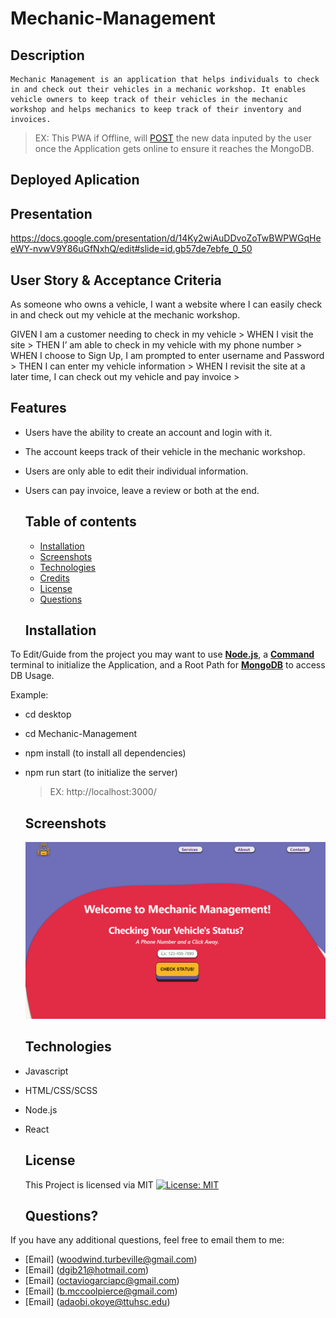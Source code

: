 # Mechanic-Management

  
  ## Description
    Mechanic Management is an application that helps individuals to check in and check out their vehicles in a mechanic workshop. It enables vehicle owners to keep track of their vehicles in the mechanic workshop and helps mechanics to keep track of their inventory and invoices.
 

  > EX: This PWA if Offline, will [POST](https://www.w3schools.com/tags/ref_httpmethods.asp) the new data inputed by the user once the Application gets online to ensure it reaches the MongoDB.

  ## Deployed Aplication 
  
  ## Presentation
  https://docs.google.com/presentation/d/14Ky2wiAuDDvoZoTwBWPWGqHeeWY-nvwV9Y86uGfNxhQ/edit#slide=id.gb57de7ebfe_0_50
  
  
  ## User Story & Acceptance Criteria
As someone who owns a vehicle, I want a website where I can easily check in and check out my vehicle at the mechanic workshop.

GIVEN I am a customer needing to check in my vehicle >
WHEN I visit the site >
THEN I’ am able to check in my vehicle with my phone number >
WHEN I choose to Sign Up, I am prompted to enter username and Password >
THEN I can enter my vehicle information >
WHEN I revisit the site at a later time, I can check out my vehicle and pay invoice >


## Features
- Users have the ability to create an account and login with it.
- The account keeps track of their vehicle in the mechanic workshop.
- Users are only able to edit their individual information.
- Users can pay invoice, leave a review or both at the end.
  
  ## Table of contents
  
  - [Installation](#installation)
  - [Screenshots](#screenshots)
  - [Technologies](#technologies)
  - [Credits](#credits)
  - [License](#license)
  - [Questions](#questions)

  
  ## Installation
  
 To Edit/Guide from the project you may want to use [**Node.js**](https://nodejs.org/en/), a [**Command**](https://docs.microsoft.com/en-us/windows-server/administration/windows-commands/cmd) terminal to initialize the Application, and a Root Path for [**MongoDB**](https://www.mongodb.com/) to access DB Usage.

Example:
- cd desktop
- cd Mechanic-Management
- npm install (to install all dependencies)
- npm run start (to initialize the server)
    > EX: http://localhost:3000/
    
    ## Screenshots
  ![screenshot](https://github.com/Team-Armadillo/Mechanic-Management/blob/main/mechanic-management.png)
  
  ## Technologies
- Javascript
- HTML/CSS/SCSS
- Node.js
- React
  
  ## License
  This Project is licensed via MIT
  [![License: MIT](https://img.shields.io/badge/License-MIT-green.svg)](https://opensource.org/licenses/MIT)
  
  
  ## Questions?
 If you have any additional questions, feel free to email them to me:
  - [Email] (woodwind.turbeville@gmail.com)
  - [Email] (dgib21@hotmail.com)
  - [Email] (octaviogarciapc@gmail.com)
  - [Email] (b.mccoolpierce@gmail.com)
  - [Email] (adaobi.okoye@ttuhsc.edu)


